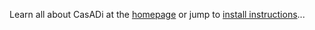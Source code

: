 Learn all about CasADi at the [homepage](http://casadi.org) or jump to [install instructions](http://install.casadi.org)...

